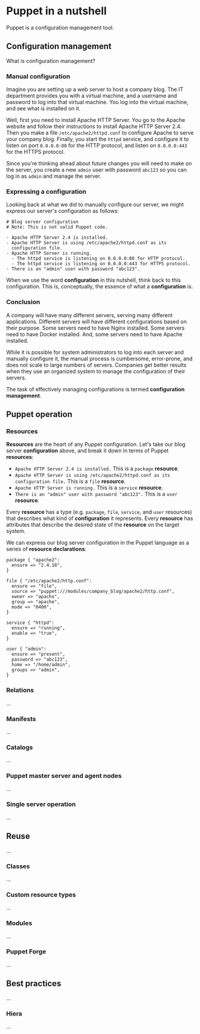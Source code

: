 # Puppet in a nutshell

Puppet is a configuration management tool.

## Configuration management

What is configuration management?

### Manual configuration

Imagine you are setting up a web server to host a company blog. The IT
department provides you with a virtual machine, and a username and
password to log into that virtual machine. You log into the virtual
machine, and see what is installed on it.

Well, first you need to install Apache HTTP Server. You go to the Apache
website and follow their instructions to install Apache HTTP Server 2.4.
Then you make a file `/etc/apache2/httpd.conf` to configure Apache to
serve your company blog. Finally, you start the `httpd` service, and
configure it to listen on port `0.0.0.0:80` for the HTTP protocol, and
listen on `0.0.0.0:443` for the HTTPS protocol.

Since you're thinking ahead about future changes you will need to make
on the server, you create a new `admin` user with password `abc123` so
you can log in as `admin` and manage the server.

### Expressing a configuration

Looking back at what we did to manually configure our server, we might
express our server's configuration as follows:

```
# Blog server configuration
# Note: This is not valid Puppet code.

- Apache HTTP Server 2.4 is installed.
- Apache HTTP Server is using /etc/apache2/httpd.conf as its
  configuration file.
- Apache HTTP Server is running.
  - The httpd service is listening on 0.0.0.0:80 for HTTP protocol.
  - The httpd service is listening on 0.0.0.0:443 for HTTPS protocol.
- There is an "admin" user with password "abc123".
```

When we use the word **configuration** in this nutshell, think back to
this configuration. This is, conceptually, the essence of what a
**configuration** is.

### Conclusion

A company will have many different servers, serving many different
applications. Different servers will have different configurations based
on their purpose. Some servers need to have Nginx installed. Some
servers need to have Docker installed. And, some servers need to have
Apache installed.

While it is possible for system administrators to log into each server
and manually configure it, the manual process is cumbersome,
error-prone, and does not scale to large numbers of servers. Companies
get better results when they use an organized system to manage the
configuration of their servers.

The task of effectively managing configurations is termed
**configuration management**.

## Puppet operation

### Resources

**Resources** are the heart of any Puppet configuration. Let's take our
blog server **configuration** above, and break it down in terms of
Puppet **resources**:

- `Apache HTTP Server 2.4 is installed.` This is a `package`
  **resource**.
- `Apache HTTP Server is using /etc/apache2/httpd.conf as its
  configuration file.` This is a `file` **resource**.
- `Apache HTTP Server is running.` This is a `service` **resource**.
- `There is an "admin" user with password "abc123".` This is a `user`
  **resource**.

Every **resource** has a type (e.g. `package`, `file`, `service`, and
`user` resources) that describes what kind of **configuration** it
represents. Every **resource** has attributes that describe the desired
state of the **resource** on the target system.

We can express our blog server configuration in the Puppet language as a
series of **resource declarations**:

```puppet
package { "apache2":
  ensure => "2.4.18",
}

file { "/etc/apache2/http.conf":
  ensure => "file",
  source => "puppet:///modules/company_blog/apache2/http.conf",
  owner => "apache",
  group => "apache",
  mode => "0400",
}

service { "httpd":
  ensure => "running",
  enable => "true",
}

user { "admin":
  ensure => "present",
  password => "abc123",
  home => "/home/admin",
  groups => "admin",
}
```

### Relations

...

### Manifests

...

### Catalogs

...

### Puppet master server and agent nodes

...

### Single server operation

...

## Reuse

...

### Classes

...

### Custom resource types

...

### Modules

...

### Puppet Forge

...

## Best practices

...

### Hiera

...

